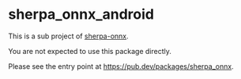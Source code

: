 # sherpa_onnx_android

This is a sub project of [sherpa-onnx](https://github.com/k2-fsa/sherpa-onnx).

You are not expected to use this package directly.

Please see the entry point at <https://pub.dev/packages/sherpa_onnx>.
